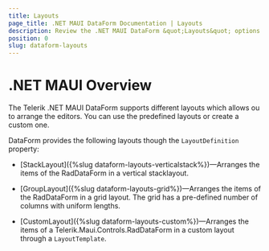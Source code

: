 ```yaml
---
title: Layouts
page_title: .NET MAUI DataForm Documentation | Layouts
description: Review the .NET MAUI DataForm &quot;Layouts&quot; options such as stack, grid, flex and custom layouts.
position: 0
slug: dataform-layouts
---
```


# .NET MAUI Overview

The Telerik .NET MAUI DataForm supports different layouts which allows ou to arrange the editors. You can use the predefined layouts or create a custom one.

DataForm provides the following layouts though the `LayoutDefinition` property:

* [StackLayout]({%slug dataform-layouts-verticalstack%})&mdash;Arranges the items of the RadDataForm in a vertical stacklayout.

* [GroupLayout]({%slug dataform-layouts-grid%})&mdash;Arranges the items of the RadDataForm in a grid layout. The grid has a pre-defined number of columns with uniform lengths.

* [CustomLayout]({%slug dataform-layouts-custom%})&mdash;Arranges the items of a Telerik.Maui.Controls.RadDataForm in a custom layout through a `LayoutTemplate`.


